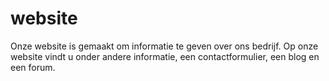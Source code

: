 # website
Onze website is gemaakt om informatie te geven over ons bedrijf. Op onze website vindt u onder andere informatie, een contactformulier, een blog en een forum. 
